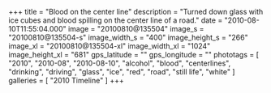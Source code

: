 +++
title = "Blood on the center line"
description = "Turned down glass with ice cubes and blood spilling on the center line of a road."
date = "2010-08-10T11:55:04.000"
image = "20100810@135504"
image_s = "20100810@135504-s"
image_width_s = "400"
image_height_s = "266"
image_xl = "20100810@135504-xl"
image_width_xl = "1024"
image_height_xl = "681"
gps_latitude = ""
gps_longitude = ""
phototags = [ "2010", "2010-08", "2010-08-10", "alcohol", "blood", "centerlines", "drinking", "driving", "glass", "ice", "red", "road", "still life", "white" ]
galleries = [ "2010 Timeline" ]
+++
